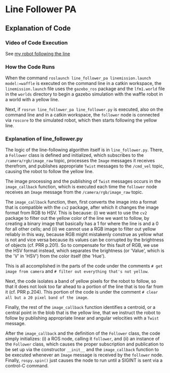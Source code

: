 # Line Follower PA

## Explanation of Code

### Video of Code Execution

See [my robot following the line](https://drive.google.com/file/d/1WGkbqJCFMbHdIANs4VHX3sLer-FZ7b6b/view?usp=share_link)

### How the Code Runs

When the command `roslaunch line_follower_pa linemission.launch model:=waffle` is executed on the command line in a catkin workspace, the `linemission.launch` file uses the `gazebo_ros` package and the `lfm1.world` file in the `worlds` directory to begin a gazebo simulation with the waffle robot in a world with a yellow line.

Next, if `rosrun line_follower_pa line_follower.py` is executed, also on the command line and in a catkin workspace, the `follower` node is connected via `roscore` to the simulated robot, which then starts following the yellow line.

### Explanation of line_follower.py

The logic of the line-following algorithm itself is in `line_follower.py`. There, a `Follower` class is defined and initialized, which subscribes to the `/camera/rgb/image_raw` topic, processes the `Image` messages it receives therefrom, and publishes appropriate `Twist` messages to the `/cmd_vel` topic, causing the robot to follow the yellow line.

The image processing and the publishing of `Twist` messages occurs in the `image_callback` function, which is executed each time the `follower` node receives an `Image` message from the `/camera/rgb/image_raw` topic.

The `image_callback` function, then, first converts the image into a format that is compatible with the `cv2` package, after which it changes the image format from RGB to HSV. This is because: (i) we want to use the `cv2` package to filter out the yellow color of the line we want to follow, by creating a binary image that basically has a 1 for where the line is and a 0 for all other cells; and (ii) we cannot use a RGB image to filter out yellow reliably in this way, because RGB might mistakenly construe as yellow what is not and vice versa because its values can be corrupted by the brightness of objects (cf. PRR p.201). So to compensate for this fault of RGB, we use the HSV format instead, which separates the brightness (or 'Value', which is the 'V' in 'HSV') from the color itself (the 'Hue').

This is all accomplished in the parts of the code under the comments `# get image from camera` and `# filter out everything that's not yellow`.

Next, the code isolates a band of yellow pixels for the robot to follow, so that it does not look too far ahead to a portion of the line that is too far from it (cf. PRR p.204). This portion of the code is under the comment `# clear all but a 20 pixel band of the image`.

Finally, the rest of the `image_callback` function identifies a centroid, or a central point in the blob that is the yellow line, that we instruct the robot to follow by publishing appropriate linear and angular velocities with a `Twist` message.

After the `image_callback` and the definition of the `Follower` class, the code simply initializes: (i) a ROS node, calling it `follower`, and (ii) an instance of the `Follower` class, which causes the proper subscription and publication to be set up via the constructor `__init__` and the `image_callback` function to be executed whenever an `Image` message is received by the `follower` node. Finally, `rospy.spin()` just causes the node to run until a SIGINT is sent via a control-C command.

